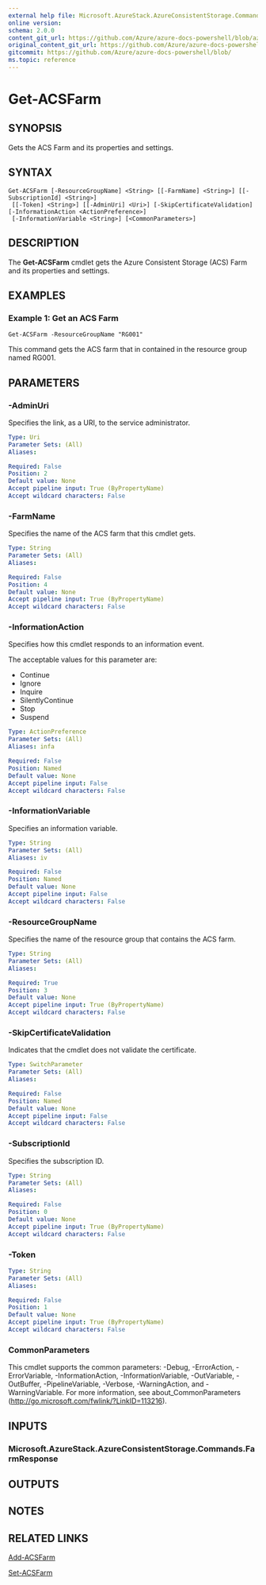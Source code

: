 ```yaml
---
external help file: Microsoft.AzureStack.AzureConsistentStorage.Commands.dll-Help.xml
online version:
schema: 2.0.0
content_git_url: https://github.com/Azure/azure-docs-powershell/blob/azurestack/azureps-cmdlets-docs/azurestack/AzureRM.AzureStackStorage/v0.10.6/Get-ACSFarm.md
original_content_git_url: https://github.com/Azure/azure-docs-powershell/blob/azurestack/azureps-cmdlets-docs/azurestack/AzureRM.AzureStackStorage/v0.10.6/Get-ACSFarm.md
gitcommit: https://github.com/Azure/azure-docs-powershell/blob/
ms.topic: reference
---
```


# Get-ACSFarm

## SYNOPSIS
Gets the ACS Farm and its properties and settings.

## SYNTAX

```
Get-ACSFarm [-ResourceGroupName] <String> [[-FarmName] <String>] [[-SubscriptionId] <String>]
 [[-Token] <String>] [[-AdminUri] <Uri>] [-SkipCertificateValidation] [-InformationAction <ActionPreference>]
 [-InformationVariable <String>] [<CommonParameters>]
```

## DESCRIPTION
The **Get-ACSFarm** cmdlet gets the Azure Consistent Storage (ACS) Farm and its properties and settings.

## EXAMPLES

### Example 1: Get an ACS Farm
```
Get-ACSFarm -ResourceGroupName "RG001"
```

This command gets the ACS farm that in contained in the resource group named RG001.

## PARAMETERS

### -AdminUri
Specifies the link, as a URI, to the service administrator.

```yaml
Type: Uri
Parameter Sets: (All)
Aliases: 

Required: False
Position: 2
Default value: None
Accept pipeline input: True (ByPropertyName)
Accept wildcard characters: False
```

### -FarmName
Specifies the name of the ACS farm that this cmdlet gets.

```yaml
Type: String
Parameter Sets: (All)
Aliases: 

Required: False
Position: 4
Default value: None
Accept pipeline input: True (ByPropertyName)
Accept wildcard characters: False
```

### -InformationAction
Specifies how this cmdlet responds to an information event.

The acceptable values for this parameter are:

- Continue
- Ignore
- Inquire
- SilentlyContinue
- Stop
- Suspend

```yaml
Type: ActionPreference
Parameter Sets: (All)
Aliases: infa

Required: False
Position: Named
Default value: None
Accept pipeline input: False
Accept wildcard characters: False
```

### -InformationVariable
Specifies an information variable.

```yaml
Type: String
Parameter Sets: (All)
Aliases: iv

Required: False
Position: Named
Default value: None
Accept pipeline input: False
Accept wildcard characters: False
```

### -ResourceGroupName
Specifies the name of the resource group that contains the ACS farm.

```yaml
Type: String
Parameter Sets: (All)
Aliases: 

Required: True
Position: 3
Default value: None
Accept pipeline input: True (ByPropertyName)
Accept wildcard characters: False
```

### -SkipCertificateValidation
Indicates that the cmdlet does not validate the certificate.

```yaml
Type: SwitchParameter
Parameter Sets: (All)
Aliases: 

Required: False
Position: Named
Default value: None
Accept pipeline input: False
Accept wildcard characters: False
```

### -SubscriptionId
Specifies the subscription ID.

```yaml
Type: String
Parameter Sets: (All)
Aliases: 

Required: False
Position: 0
Default value: None
Accept pipeline input: True (ByPropertyName)
Accept wildcard characters: False
```

### -Token


```yaml
Type: String
Parameter Sets: (All)
Aliases: 

Required: False
Position: 1
Default value: None
Accept pipeline input: True (ByPropertyName)
Accept wildcard characters: False
```

### CommonParameters
This cmdlet supports the common parameters: -Debug, -ErrorAction, -ErrorVariable, -InformationAction, -InformationVariable, -OutVariable, -OutBuffer, -PipelineVariable, -Verbose, -WarningAction, and -WarningVariable. For more information, see about_CommonParameters (http://go.microsoft.com/fwlink/?LinkID=113216).

## INPUTS

### Microsoft.AzureStack.AzureConsistentStorage.Commands.FarmResponse

## OUTPUTS

## NOTES

## RELATED LINKS

[Add-ACSFarm](./Add-ACSFarm.md)

[Set-ACSFarm](./Set-ACSFarm.md)
